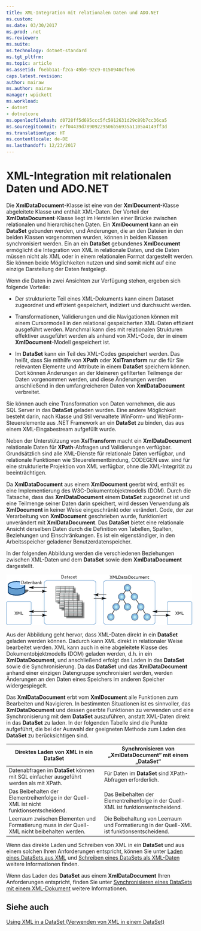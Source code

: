 ```yaml
---
title: XML-Integration mit relationalen Daten und ADO.NET
ms.custom: 
ms.date: 03/30/2017
ms.prod: .net
ms.reviewer: 
ms.suite: 
ms.technology: dotnet-standard
ms.tgt_pltfrm: 
ms.topic: article
ms.assetid: f6ebb1a1-f2ca-49b9-92c9-0150940cf6e6
caps.latest.revision: 
author: mairaw
ms.author: mairaw
manager: wpickett
ms.workload:
- dotnet
- dotnetcore
ms.openlocfilehash: d0728ff5d695ccc5fc5912631d29c89b7cc36ca5
ms.sourcegitcommit: e7f04439d78909229506b56935a1105a4149ff3d
ms.translationtype: HT
ms.contentlocale: de-DE
ms.lasthandoff: 12/23/2017
---
```

# <a name="xml-integration-with-relational-data-and-adonet"></a>XML-Integration mit relationalen Daten und ADO.NET
Die **XmlDataDocument**-Klasse ist eine von der **XmlDocument**-Klasse abgeleitete Klasse und enthält XML-Daten. Der Vorteil der **XmlDataDocument**-Klasse liegt im Herstellen einer Brücke zwischen relationalen und hierarchischen Daten. Ein **XmlDocument** kann an ein **DataSet** gebunden werden, und Änderungen, die an den Dateien in den beiden Klassen vorgenommen wurden, können in beiden Klassen synchronisiert werden. Ein an ein **DataSet** gebundenes **XmlDocument** ermöglicht die Integration von XML in relationale Daten, und die Daten müssen nicht als XML oder in einem relationalen Format dargestellt werden. Sie können beide Möglichkeiten nutzen und sind somit nicht auf eine einzige Darstellung der Daten festgelegt.  
  
 Wenn die Daten in zwei Ansichten zur Verfügung stehen, ergeben sich folgende Vorteile:  
  
-   Der strukturierte Teil eines XML-Dokuments kann einem Dataset zugeordnet und effizient gespeichert, indiziert und durchsucht werden.  
  
-   Transformationen, Validierungen und die Navigationen können mit einem Cursormodell in den relational gespeicherten XML-Daten effizient ausgeführt werden. Manchmal kann dies mit relationalen Strukturen effektiver ausgeführt werden als anhand von XML-Code, der in einem **XmlDocument**-Modell gespeichert ist.  
  
-   Im **DataSet** kann ein Teil des XML-Codes gespeichert werden. Das heißt, dass Sie mithilfe von **XPath** oder **XslTransform** nur die für Sie relevanten Elemente und Attribute in einem **DataSet** speichern können. Dort können Änderungen an der kleineren gefilterten Teilmenge der Daten vorgenommen werden, und diese Änderungen werden anschließend in den umfangreicheren Daten von **XmlDataDocument** verbreitet.  
  
 Sie können auch eine Transformation von Daten vornehmen, die aus SQL Server in das **DataSet** geladen wurden. Eine andere Möglichkeit besteht darin, nach Klasse und Stil verwaltete WinForm- und WebForm-Steuerelemente aus .NET Framework an ein **DataSet** zu binden, das aus einem XML-Eingabestream aufgefüllt wurde.  
  
 Neben der Unterstützung von **XslTransform** macht ein **XmlDataDocument** relationale Daten für **XPath**-Abfragen und Validierungen verfügbar.  Grundsätzlich sind alle XML-Dienste für relationale Daten verfügbar, und relationale Funktionen wie Steuerelementbindung, CODEGEN usw. sind für eine strukturierte Projektion von XML verfügbar, ohne die XML-Integrität zu beeinträchtigen.  
  
 Da **XmlDataDocument** aus einem **XmlDocument** geerbt wird, enthält es eine Implementierung des W3C-Dokumentobjektmodells (DOM). Durch die Tatsache, dass das **XmlDataDocument** einem **DataSet** zugeordnet ist und eine Teilmenge seiner Daten darin speichert, wird dessen Verwendung als **XmlDocument** in keiner Weise eingeschränkt oder verändert. Code, der zur Verarbeitung von **XmlDocument** geschrieben wurde, funktioniert unverändert mit **XmlDataDocument**. Das **DataSet** bietet eine relationale Ansicht derselben Daten durch die Definition von Tabellen, Spalten, Beziehungen und Einschränkungen. Es ist ein eigenständiger, in den Arbeitsspeicher geladener Benutzerdatenspeicher.  
  
 In der folgenden Abbildung werden die verschiedenen Beziehungen zwischen XML-Daten und dem **DataSet** sowie dem **XmlDataDocument** dargestellt.  
  
 ![XML-DataSet](../../../../docs/standard/data/xml/media/xmlintegrationwithrelationaldataandadodotnet.gif "xmlIntegrationWithRelationalDataAndADOdotNet")  
  
 Aus der Abbildung geht hervor, dass XML-Daten direkt in ein **DataSet** geladen werden können. Dadurch kann XML direkt in relationaler Weise bearbeitet werden. XML kann auch in eine abgeleitete Klasse des Dokumentobjektmodells (DOM) geladen werden, d.h. in ein **XmlDataDocument**, und anschließend erfolgt das Laden in das **DataSet** sowie die Synchronisierung. Da das **DataSet** und das **XmlDataDocument** anhand einer einzigen Datengruppe synchronisiert werden, werden Änderungen an den Daten eines Speichers im anderen Speicher widergespiegelt.  
  
 Das **XmlDataDocument** erbt vom **XmlDocument** alle Funktionen zum Bearbeiten und Navigieren. In bestimmten Situationen ist es sinnvoller, das **XmlDataDocument** und dessen geerbte Funktionen zu verwenden und eine Synchronisierung mit dem **DataSet** auszuführen, anstatt XML-Daten direkt in das **DataSet** zu laden. In der folgenden Tabelle sind die Punkte aufgeführt, die bei der Auswahl der geeigneten Methode zum Laden des **DataSet** zu berücksichtigen sind.  
  
|Direktes Laden von XML in ein DataSet|Synchronisieren von „XmlDataDocument“ mit einem „DataSet“|  
|----------------------------------------------|-----------------------------------------------------------|  
|Datenabfragen im **DataSet** können mit SQL einfacher ausgeführt werden als mit XPath.|Für Daten im **DataSet** sind XPath-Abfragen erforderlich.|  
|Das Beibehalten der Elementreihenfolge in der Quell-XML ist nicht funktionsentscheidend.|Das Beibehalten der Elementreihenfolge in der Quell-XML ist funktionsentscheidend.|  
|Leerraum zwischen Elementen und Formatierung muss in der Quell-XML nicht beibehalten werden.|Die Beibehaltung von Leerraum und Formatierung in der Quell-XML ist funktionsentscheidend.|  
  
 Wenn das direkte Laden und Schreiben von XML in ein **DataSet** und aus einem solchen Ihren Anforderungen entspricht, können Sie unter [Laden eines DataSets aus XML](../../../../docs/framework/data/adonet/dataset-datatable-dataview/loading-a-dataset-from-xml.md) und [Schreiben eines DataSets als XML-Daten](../../../../docs/framework/data/adonet/dataset-datatable-dataview/writing-dataset-contents-as-xml-data.md) weitere Informationen finden.  
  
 Wenn das Laden des **DataSet** aus einem **XmlDataDocument** Ihren Anforderungen entspricht, finden Sie unter [Synchronisieren eines DataSets mit einem XML-Dokument](../../../../docs/framework/data/adonet/dataset-datatable-dataview/dataset-and-xmldatadocument-synchronization.md) weitere Informationen.  
  
## <a name="see-also"></a>Siehe auch  
 [Using XML in a DataSet (Verwenden von XML in einem DataSet)](../../../../docs/framework/data/adonet/dataset-datatable-dataview/using-xml-in-a-dataset.md)
